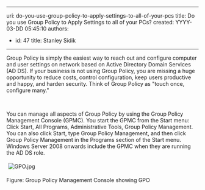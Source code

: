 

---
uri: do-you-use-group-policy-to-apply-settings-to-all-of-your-pcs
title: Do you use Group Policy to Apply Settings to all of your PCs?
created: YYYY-03-DD 05:45:10
authors:
  - id: 47
    title: Stanley Sidik
---




<span class='intro'> ​​Group Policy is simply the easiest way to reach out and configure computer and user settings on network based on Active Directory Domain Services (AD DS). If your business is not using Group Policy, you are missing a huge opportunity to reduce costs, control configuration, keep users productive and happy, and harden security. Think of Group Policy as &quot;touch once, configure many.&quot;<div><br></div> </span>

<p>​You can manage all aspects of Group Policy by using the Group Policy Management Console (GPMC).&#160;You start the GPMC from the Start menu&#58; Click Start, All Programs, Administrative Tools, Group Policy Management. You can also click Start, type Group Policy Management, and then click Group Policy Management in the Programs section of the Start menu. Windows Server 2008 onwards&#160;include the GPMC when they are running the AD DS role.&#160;</p><p><img src="/SiteAssets/do-you-use-group-policy-to-apply-settings-to-all-of-your-pcs/GPO.jpg" alt="GPO.jpg" style="margin&#58;5px;" />&#160;</p><p>Figure&#58; Group Policy Management Console showing GPO<br></p>


